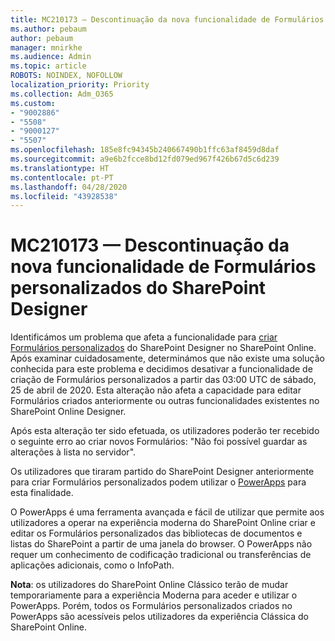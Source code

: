 ```yaml
---
title: MC210173 — Descontinuação da nova funcionalidade de Formulários personalizados do SharePoint Designer
ms.author: pebaum
author: pebaum
manager: mnirkhe
ms.audience: Admin
ms.topic: article
ROBOTS: NOINDEX, NOFOLLOW
localization_priority: Priority
ms.collection: Adm_O365
ms.custom:
- "9002886"
- "5508"
- "9000127"
- "5507"
ms.openlocfilehash: 185e8fc94345b240667490b1ffc63af8459d8daf
ms.sourcegitcommit: a9e6b2fcce8bd12fd079ed967f426b67d5c6d239
ms.translationtype: HT
ms.contentlocale: pt-PT
ms.lasthandoff: 04/28/2020
ms.locfileid: "43928538"
---
```

# <a name="mc210173---sharepoint-designer-new-custom-form-feature-deprecation"></a>MC210173 — Descontinuação da nova funcionalidade de Formulários personalizados do SharePoint Designer

Identificámos um problema que afeta a funcionalidade para [criar Formulários personalizados](https://support.microsoft.com/en-us/office/create-a-custom-list-form-using-sharepoint-designer-917d8fdb-ee00-4441-adb3-a94612d1d105?ui=en-us&rs=en-us&ad=us#bm2) do SharePoint Designer no SharePoint Online. Após examinar cuidadosamente, determinámos que não existe uma solução conhecida para este problema e decidimos desativar a funcionalidade de criação de Formulários personalizados a partir das 03:00 UTC de sábado, 25 de abril de 2020. Esta alteração não afeta a capacidade para editar Formulários criados anteriormente ou outras funcionalidades existentes no SharePoint Online Designer.

Após esta alteração ter sido efetuada, os utilizadores poderão ter recebido o seguinte erro ao criar novos Formulários: "Não foi possível guardar as alterações à lista no servidor".

Os utilizadores que tiraram partido do SharePoint Designer anteriormente para criar Formulários personalizados podem utilizar o [PowerApps](https://docs.microsoft.com/powerapps/maker/canvas-apps/customize-list-form) para esta finalidade.

O PowerApps é uma ferramenta avançada e fácil de utilizar que permite aos utilizadores a operar na experiência moderna do SharePoint Online criar e editar os Formulários personalizados das bibliotecas de documentos e listas do SharePoint a partir de uma janela do browser. O PowerApps não requer um conhecimento de codificação tradicional ou transferências de aplicações adicionais, como o InfoPath.

**Nota**: os utilizadores do SharePoint Online Clássico terão de mudar temporariamente para a experiência Moderna para aceder e utilizar o PowerApps. Porém, todos os Formulários personalizados criados no PowerApps são acessíveis pelos utilizadores da experiência Clássica do SharePoint Online.
